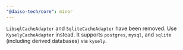 ```yaml
---
"@daiso-tech/core": minor
---
```


`LibsqlCacheAdapter` and `SqliteCacheAdapter` have been removed. Use `KyselyCacheAdapter` instead. It supports `postgres`, `mysql`, and `sqlite` (including derived databases) via `kysely`.

